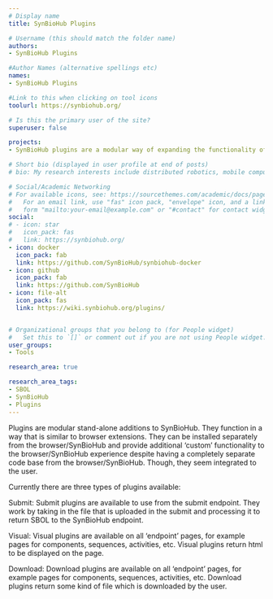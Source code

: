 ```yaml
---
# Display name
title: SynBioHub Plugins

# Username (this should match the folder name)
authors:
- SynBioHub Plugins

#Author Names (alternative spellings etc)
names:
- SynBioHub Plugins

#Link to this when clicking on tool icons
toolurl: https://synbiohub.org/

# Is this the primary user of the site?
superuser: false

projects:
- SynBioHub plugins are a modular way of expanding the functionality of Synbiohub.

# Short bio (displayed in user profile at end of posts)
# bio: My research interests include distributed robotics, mobile computing and programmable matter.

# Social/Academic Networking
# For available icons, see: https://sourcethemes.com/academic/docs/page-builder/#icons
#   For an email link, use "fas" icon pack, "envelope" icon, and a link in the
#   form "mailto:your-email@example.com" or "#contact" for contact widget.
social:
# - icon: star
#   icon_pack: fas
#   link: https://synbiohub.org/
- icon: docker
  icon_pack: fab
  link: https://github.com/SynBioHub/synbiohub-docker
- icon: github
  icon_pack: fab
  link: https://github.com/SynBioHub
- icon: file-alt
  icon_pack: fas
  link: https://wiki.synbiohub.org/plugins/


# Organizational groups that you belong to (for People widget)
#   Set this to `[]` or comment out if you are not using People widget.
user_groups:
- Tools

research_area: true

research_area_tags:
- SBOL
- SynBioHub
- Plugins
---
```

Plugins are modular stand-alone additions to SynBioHub. They function in a way that is similar to browser extensions. They can be installed separately from the browser/SynBioHub and provide additional ‘custom’ functionality to the browser/SynBioHub experience despite having a completely separate code base from the browser/SynBioHub. Though, they seem integrated to the user.

Currently there are three types of plugins available:

Submit: Submit plugins are available to use from the submit endpoint. They work by taking in the file that is uploaded in the submit and processing it to return SBOL to the SynBioHub endpoint.

Visual: Visual plugins are available on all ‘endpoint’ pages, for example pages for components, sequences, activities, etc. Visual plugins return html to be displayed on the page.

Download: Download plugins are available on all ‘endpoint’ pages, for example pages for components, sequences, activities, etc. Download plugins return some kind of file which is downloaded by the user.